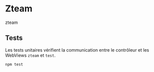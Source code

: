 # Zteam
zteam

## Tests

Les tests unitaires vérifient la communication entre le contrôleur et les WebViews `zteam` et `test`.

```bash
npm test
```

